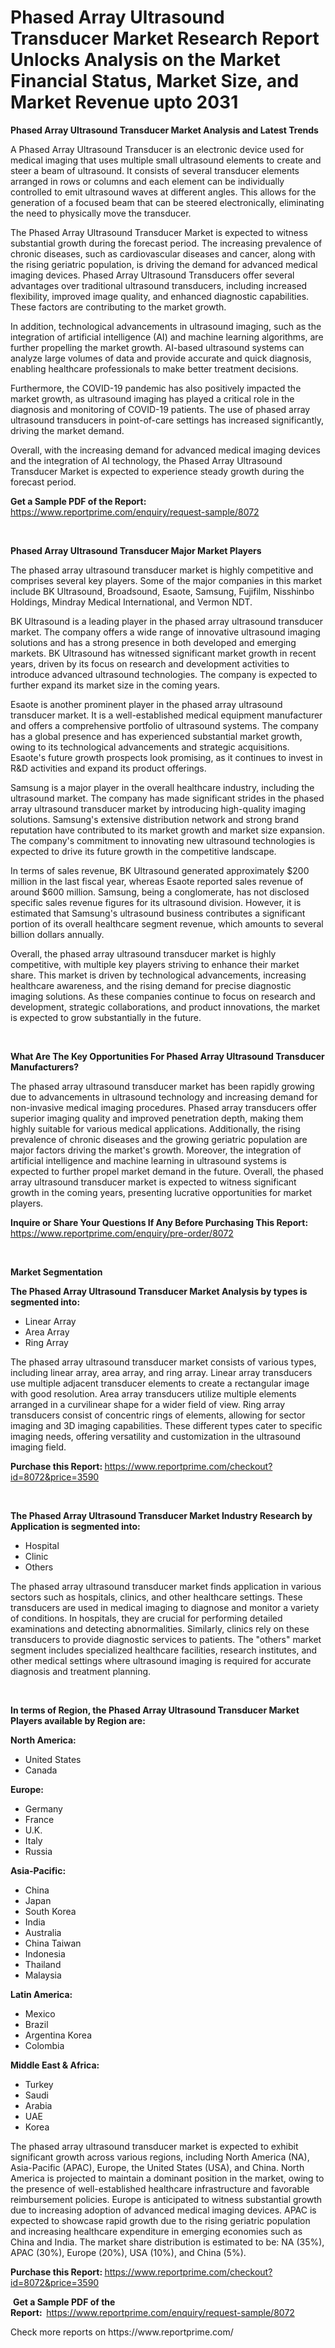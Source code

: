 <p><h1>Phased Array Ultrasound Transducer Market Research Report Unlocks Analysis on the Market Financial Status, Market Size, and Market Revenue upto 2031</h1></p><p><strong>Phased Array Ultrasound Transducer Market Analysis and Latest Trends</strong></p>
<p><p>A Phased Array Ultrasound Transducer is an electronic device used for medical imaging that uses multiple small ultrasound elements to create and steer a beam of ultrasound. It consists of several transducer elements arranged in rows or columns and each element can be individually controlled to emit ultrasound waves at different angles. This allows for the generation of a focused beam that can be steered electronically, eliminating the need to physically move the transducer.</p><p>The Phased Array Ultrasound Transducer Market is expected to witness substantial growth during the forecast period. The increasing prevalence of chronic diseases, such as cardiovascular diseases and cancer, along with the rising geriatric population, is driving the demand for advanced medical imaging devices. Phased Array Ultrasound Transducers offer several advantages over traditional ultrasound transducers, including increased flexibility, improved image quality, and enhanced diagnostic capabilities. These factors are contributing to the market growth.</p><p>In addition, technological advancements in ultrasound imaging, such as the integration of artificial intelligence (AI) and machine learning algorithms, are further propelling the market growth. AI-based ultrasound systems can analyze large volumes of data and provide accurate and quick diagnosis, enabling healthcare professionals to make better treatment decisions.</p><p>Furthermore, the COVID-19 pandemic has also positively impacted the market growth, as ultrasound imaging has played a critical role in the diagnosis and monitoring of COVID-19 patients. The use of phased array ultrasound transducers in point-of-care settings has increased significantly, driving the market demand.</p><p>Overall, with the increasing demand for advanced medical imaging devices and the integration of AI technology, the Phased Array Ultrasound Transducer Market is expected to experience steady growth during the forecast period.</p></p>
<p><strong>Get a Sample PDF of the Report:&nbsp;</strong> <a href="https://www.reportprime.com/enquiry/request-sample/8072">https://www.reportprime.com/enquiry/request-sample/8072</a></p>
<p>&nbsp;</p>
<p><strong>Phased Array Ultrasound Transducer Major Market Players</strong></p>
<p><p>The phased array ultrasound transducer market is highly competitive and comprises several key players. Some of the major companies in this market include BK Ultrasound, Broadsound, Esaote, Samsung, Fujifilm, Nisshinbo Holdings, Mindray Medical International, and Vermon NDT. </p><p>BK Ultrasound is a leading player in the phased array ultrasound transducer market. The company offers a wide range of innovative ultrasound imaging solutions and has a strong presence in both developed and emerging markets. BK Ultrasound has witnessed significant market growth in recent years, driven by its focus on research and development activities to introduce advanced ultrasound technologies. The company is expected to further expand its market size in the coming years.</p><p>Esaote is another prominent player in the phased array ultrasound transducer market. It is a well-established medical equipment manufacturer and offers a comprehensive portfolio of ultrasound systems. The company has a global presence and has experienced substantial market growth, owing to its technological advancements and strategic acquisitions. Esaote's future growth prospects look promising, as it continues to invest in R&D activities and expand its product offerings.</p><p>Samsung is a major player in the overall healthcare industry, including the ultrasound market. The company has made significant strides in the phased array ultrasound transducer market by introducing high-quality imaging solutions. Samsung's extensive distribution network and strong brand reputation have contributed to its market growth and market size expansion. The company's commitment to innovating new ultrasound technologies is expected to drive its future growth in the competitive landscape.</p><p>In terms of sales revenue, BK Ultrasound generated approximately $200 million in the last fiscal year, whereas Esaote reported sales revenue of around $600 million. Samsung, being a conglomerate, has not disclosed specific sales revenue figures for its ultrasound division. However, it is estimated that Samsung's ultrasound business contributes a significant portion of its overall healthcare segment revenue, which amounts to several billion dollars annually.</p><p>Overall, the phased array ultrasound transducer market is highly competitive, with multiple key players striving to enhance their market share. This market is driven by technological advancements, increasing healthcare awareness, and the rising demand for precise diagnostic imaging solutions. As these companies continue to focus on research and development, strategic collaborations, and product innovations, the market is expected to grow substantially in the future.</p></p>
<p>&nbsp;</p>
<p><strong>What Are The Key Opportunities For Phased Array Ultrasound Transducer Manufacturers?</strong></p>
<p><p>The phased array ultrasound transducer market has been rapidly growing due to advancements in ultrasound technology and increasing demand for non-invasive medical imaging procedures. Phased array transducers offer superior imaging quality and improved penetration depth, making them highly suitable for various medical applications. Additionally, the rising prevalence of chronic diseases and the growing geriatric population are major factors driving the market's growth. Moreover, the integration of artificial intelligence and machine learning in ultrasound systems is expected to further propel market demand in the future. Overall, the phased array ultrasound transducer market is expected to witness significant growth in the coming years, presenting lucrative opportunities for market players.</p></p>
<p><strong>Inquire or Share Your Questions If Any Before Purchasing This Report:</strong> <a href="https://www.reportprime.com/enquiry/pre-order/8072">https://www.reportprime.com/enquiry/pre-order/8072</a></p>
<p>&nbsp;</p>
<p><strong>Market Segmentation</strong></p>
<p><strong>The Phased Array Ultrasound Transducer Market Analysis by types is segmented into:</strong></p>
<p><ul><li>Linear Array</li><li>Area Array</li><li>Ring Array</li></ul></p>
<p><p>The phased array ultrasound transducer market consists of various types, including linear array, area array, and ring array. Linear array transducers use multiple adjacent transducer elements to create a rectangular image with good resolution. Area array transducers utilize multiple elements arranged in a curvilinear shape for a wider field of view. Ring array transducers consist of concentric rings of elements, allowing for sector imaging and 3D imaging capabilities. These different types cater to specific imaging needs, offering versatility and customization in the ultrasound imaging field.</p></p>
<p><strong>Purchase this Report:&nbsp;</strong><a href="https://www.reportprime.com/checkout?id=8072&price=3590">https://www.reportprime.com/checkout?id=8072&price=3590</a></p>
<p>&nbsp;</p>
<p><strong>The Phased Array Ultrasound Transducer Market Industry Research by Application is segmented into:</strong></p>
<p><ul><li>Hospital</li><li>Clinic</li><li>Others</li></ul></p>
<p><p>The phased array ultrasound transducer market finds application in various sectors such as hospitals, clinics, and other healthcare settings. These transducers are used in medical imaging to diagnose and monitor a variety of conditions. In hospitals, they are crucial for performing detailed examinations and detecting abnormalities. Similarly, clinics rely on these transducers to provide diagnostic services to patients. The "others" market segment includes specialized healthcare facilities, research institutes, and other medical settings where ultrasound imaging is required for accurate diagnosis and treatment planning.</p></p>
<p>&nbsp;</p>
<p><strong>In terms of Region, the Phased Array Ultrasound Transducer Market Players available by Region are:</strong></p>
<p>
    <p> <strong> North America: </strong>
        <ul>
            <li>United States</li>
            <li>Canada</li>
        </ul>
        </p> 
    <p> <strong> Europe: </strong>
        <ul>
            <li>Germany</li>
            <li>France</li>
            <li>U.K.</li>
            <li>Italy</li>
            <li>Russia</li>
        </ul>
        </p> 
    <p> <strong> Asia-Pacific: </strong>
        <ul>
            <li>China</li>
            <li>Japan</li>
            <li>South Korea</li>
            <li>India</li>
            <li>Australia</li>
            <li>China Taiwan</li>
            <li>Indonesia</li>
            <li>Thailand</li>
            <li>Malaysia</li>
        </ul>
        </p> 
    <p> <strong> Latin America: </strong>
        <ul>
            <li>Mexico</li>
            <li>Brazil</li>
            <li>Argentina Korea</li>
            <li>Colombia</li>
        </ul>
        </p> 
    <p> <strong> Middle East & Africa: </strong>
        <ul>
            <li>Turkey</li>
            <li>Saudi</li>
            <li>Arabia</li>
            <li>UAE</li>
            <li>Korea</li>
        </ul>
    </p>
    </p>
<p><p>The phased array ultrasound transducer market is expected to exhibit significant growth across various regions, including North America (NA), Asia-Pacific (APAC), Europe, the United States (USA), and China. North America is projected to maintain a dominant position in the market, owing to the presence of well-established healthcare infrastructure and favorable reimbursement policies. Europe is anticipated to witness substantial growth due to increasing adoption of advanced medical imaging devices. APAC is expected to showcase rapid growth due to the rising geriatric population and increasing healthcare expenditure in emerging economies such as China and India. The market share distribution is estimated to be: NA (35%), APAC (30%), Europe (20%), USA (10%), and China (5%).</p></p>
<p><strong>Purchase this Report: </strong><a href="https://www.reportprime.com/checkout?id=8072&price=3590">https://www.reportprime.com/checkout?id=8072&price=3590</a></p>
<p>&nbsp;<strong>Get a Sample PDF of the Report:&nbsp;&nbsp;</strong><a href="https://www.reportprime.com/enquiry/request-sample/8072">https://www.reportprime.com/enquiry/request-sample/8072</a></p>
<p><strong></strong></p>
<p>Check more reports on https://www.reportprime.com/</p>